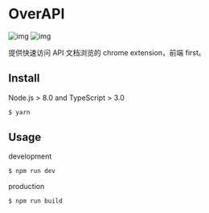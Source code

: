 # OverAPI

![img](https://img.shields.io/github/license/icepy/chrome-overapi.svg) ![img](https://img.shields.io/github/last-commit/icepy/chrome-overapi.svg)

提供快速访问 API 文档浏览的 chrome extension，前端 first。

## Install

Node.js > 8.0 and TypeScript > 3.0

```bash
$ yarn
```

## Usage

development

```bash
$ npm run dev
```

production

```bash
$ npm run build
```

